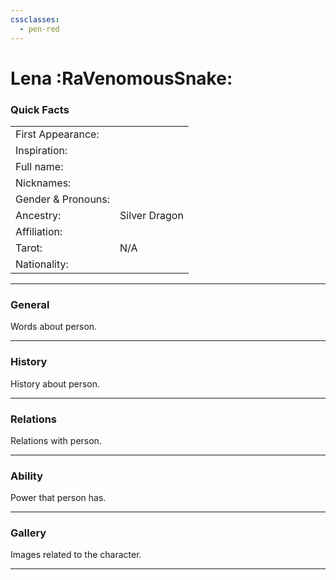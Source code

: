 ```yaml
---
cssclasses:
  - pen-red
---
```

# Lena :RaVenomousSnake:
### Quick Facts

|                    |               |
| ------------------ | ------------- |
| First Appearance:  |               |
| Inspiration:          |               |
| Full name:         |               |
| Nicknames:         |               |
| Gender & Pronouns: |               |
| Ancestry:          | Silver Dragon |
| Affiliation:       |               |
| Tarot:             | N/A           |
| Nationality:       |               |
***
### General
Words about person.

***
### History
History about person.

***
### Relations
Relations with person.

***
### Ability
Power that person has.

***
### Gallery
Images related to the character.

***
